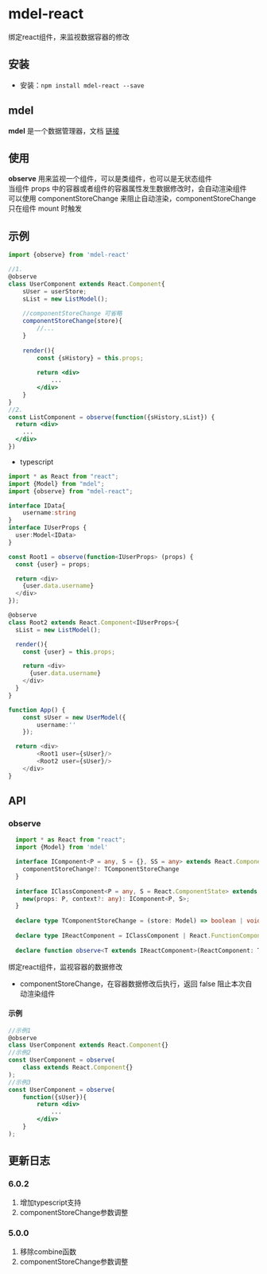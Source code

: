 # mdel-react
绑定react组件，来监视数据容器的修改

## 安装

* 安装：`npm install mdel-react --save`

## mdel

**mdel** 是一个数据管理器，文档 [链接](https://github.com/mdeljs/mdel)

## 使用

**observe** 用来监视一个组件，可以是类组件，也可以是无状态组件 <br />
当组件 props 中的容器或者组件的容器属性发生数据修改时，会自动渲染组件 <br />
可以使用 componentStoreChange 来阻止自动渲染，componentStoreChange 只在组件 mount 时触发

## 示例

```jsx harmony
import {observe} from 'mdel-react'

//1.
@observe
class UserComponent extends React.Component{
    sUser = userStore;
    sList = new ListModel();
    
    //componentStoreChange 可省略
    componentStoreChange(store){
        //... 
    }
    
    render(){
        const {sHistory} = this.props;
        
        return <div>
            ...
        </div>
    }
}
//2.
const ListComponent = observe(function({sHistory,sList}) {
  return <div>
    ...
  </div>
})

```

* typescript

```typescript jsx
import * as React from "react";
import {Model} from "mdel";
import {observe} from "mdel-react";

interface IData{
    username:string
}
interface IUserProps {
  user:Model<IData>
}

const Root1 = observe(function<IUserProps> (props) {
  const {user} = props;

  return <div>
    {user.data.username}
  </div>  
});

@observe
class Root2 extends React.Component<IUserProps>{
  sList = new ListModel();

  render(){
    const {user} = this.props;

    return <div>
      {user.data.username}
    </div>
  }
}

function App() {
    const sUser = new UserModel({
        username:''
    });

  return <div>
        <Root1 user={sUser}/>
        <Root2 user={sUser}/>
    </div>
}
```

## API

### observe

```typescript
  import * as React from "react";
  import {Model} from 'mdel' 

  interface IComponent<P = any, S = {}, SS = any> extends React.Component<P, S, SS> {
    componentStoreChange?: TComponentStoreChange
  }
  
  interface IClassComponent<P = any, S = React.ComponentState> extends React.ComponentClass<P, S> {
    new(props: P, context?: any): IComponent<P, S>;
  }
  
  declare type TComponentStoreChange = (store: Model) => boolean | void;
  
  declare type IReactComponent = IClassComponent | React.FunctionComponent;
  
  declare function observe<T extends IReactComponent>(ReactComponent: T, componentStoreChange?: TComponentStoreChange): T
```

绑定react组件，监视容器的数据修改

* componentStoreChange，在容器数据修改后执行，返回 false 阻止本次自动渲染组件

#### 示例

```jsx harmony
//示例1
@observe
class UserComponent extends React.Component{}
//示例2
const UserComponent = observe(
    class extends React.Component{}
);
//示例3
const UserComponent = observe(
    function({sUser}){
        return <div>
            ...
        </div>
    }
);
```
## 更新日志

### 6.0.2
1. 增加typescript支持
2. componentStoreChange参数调整

### 5.0.0
1. 移除combine函数
2. componentStoreChange参数调整
